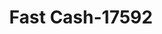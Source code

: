 ---
f_zip-code: 38680
f_state-code: MS
title: Fast Cash-17592
f_phone: 662-280-4774
f_city-only: Walls
f_address: 9067 Highway 51 Northwest Walls
f_location-unique-id: '17592'
slug: fast-cash-17592
updated-on: '2024-05-30T13:46:58.046Z'
created-on: '2024-05-30T13:36:59.803Z'
published-on: '2024-05-30T13:54:32.469Z'
f_city-state: cms/city/walls-ms.md
f_company: cms/company/fast-cash.md
f_state: cms/state/mississippi.md
layout: '[payday-loan].html'
tags: payday-loan
---